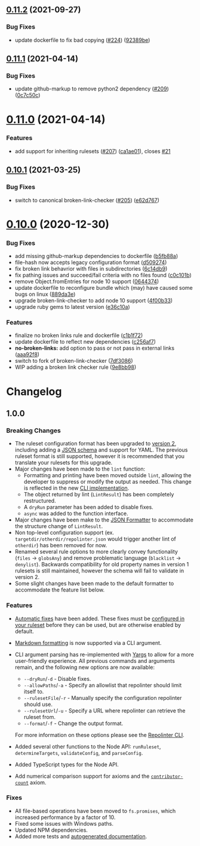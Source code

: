 ## [0.11.2](https://github.com/todogroup/repolinter/compare/v0.11.1...v0.11.2) (2021-09-27)


### Bug Fixes

* update dockerfile to fix bad copying ([#224](https://github.com/todogroup/repolinter/issues/224)) ([92389be](https://github.com/todogroup/repolinter/commit/92389bec927d91c0220dd0f9f01d7c1a0c1148be))

## [0.11.1](https://github.com/todogroup/repolinter/compare/v0.11.0...v0.11.1) (2021-04-14)


### Bug Fixes

* update github-markup to remove python2 dependency ([#209](https://github.com/todogroup/repolinter/issues/209)) ([0c7c50c](https://github.com/todogroup/repolinter/commit/0c7c50c41b620f876d1da84318800a9dde9cc9d6))

# [0.11.0](https://github.com/todogroup/repolinter/compare/v0.10.1...v0.11.0) (2021-04-14)


### Features

* add support for inheriting rulesets ([#207](https://github.com/todogroup/repolinter/issues/207)) ([ca1ae01](https://github.com/todogroup/repolinter/commit/ca1ae01996bbf30c687126fe51d84c4f2b979f7e)), closes [#21](https://github.com/todogroup/repolinter/issues/21)

## [0.10.1](https://github.com/todogroup/repolinter/compare/v0.10.0...v0.10.1) (2021-03-25)


### Bug Fixes

* switch to canonical broken-link-checker ([#205](https://github.com/todogroup/repolinter/issues/205)) ([e62d767](https://github.com/todogroup/repolinter/commit/e62d767dc299c503d04ff61da6433fede6899eb8))

# [0.10.0](https://github.com/todogroup/repolinter/compare/v0.9.0...v0.10.0) (2020-12-30)


### Bug Fixes

* add missing github-markup dependencies to dockerfile ([b5fb88a](https://github.com/todogroup/repolinter/commit/b5fb88ad4c763dcb2c693a2a41b7ce3b2f183bcf))
* file-hash now accepts legacy configuration format ([d509274](https://github.com/todogroup/repolinter/commit/d50927423c965054d154adb56aaf1c48db778182))
* fix broken link behavrior with files in subdirectories ([6c14db9](https://github.com/todogroup/repolinter/commit/6c14db9fb7348fd42b72bc4ffc4ef7e4d6376409))
* fix pathing issues and succeed/fail criteria with no files found ([c0c101b](https://github.com/todogroup/repolinter/commit/c0c101b2871abb4df584b6ce6cb76aeda3c8eb0a))
* remove Object.fromEntries for node 10 support ([0644374](https://github.com/todogroup/repolinter/commit/0644374c596f4e770e1d440f3980cd760ef9aa82))
* update dockerfile to reconfigure bundle which (may) have caused some bugs on linux ([889da3e](https://github.com/todogroup/repolinter/commit/889da3ebf7475073726799a48b2a370798244af0))
* upgrade broken-link-checker to add node 10 support ([4f00b33](https://github.com/todogroup/repolinter/commit/4f00b33c0e27d8a6bdad7c4ca6e00fe57ec94d90))
* upgrade ruby gems to latest version ([e36c10a](https://github.com/todogroup/repolinter/commit/e36c10a9755a09c538d5dcc483c30f2e1b73c91a))


### Features

* finalize no broken links rule and dockerfile ([c1b1f72](https://github.com/todogroup/repolinter/commit/c1b1f721c788894bb2cb59044fb9740c7f01d9ea))
* update dockerfile to reflect new dependencies ([c256af7](https://github.com/todogroup/repolinter/commit/c256af7cdb682bdd4880577207f40446c8ede640))
* **no-broken-links:** add option to pass or not pass in external links ([aaa92f8](https://github.com/todogroup/repolinter/commit/aaa92f8e083c9e84ab4882f63cb905669f129930))
* switch to fork of broken-link-checker ([7df3086](https://github.com/todogroup/repolinter/commit/7df308645ab883d70da15ac70e054e56a8a5628e))
* WIP adding a broken link checker rule ([9e8bb98](https://github.com/todogroup/repolinter/commit/9e8bb98e34f55a52359fbbfa1a85071d9548f4d1))

# Changelog

## 1.0.0

### Breaking Changes

- The ruleset configuration format has been upgraded to [version 2](./README.md#creating-a-ruleset), including adding a [JSON schema](./rulesets/schema.json) and support for YAML. The previous ruleset format is still supported, however it is recommended that you translate your rulesets for this upgrade.
- Major changes have been made to the `lint` function:
  - Formatting and printing have been moved outside `lint`, allowing the developer to suppress or modify the output as needed. This change is reflected in the new [CLI implementation](./bin/repolinter.js).
  - The object returned by lint (`LintResult`) has been completely restructured.
  - A `dryRun` parameter has been added to disable fixes.
  - `async` was added to the function interface.
- Major changes have been make to the [JSON Formatter](index.js) to accommodate the structure change of `LintResult`.
- Non top-level configuration support (ex. `targetdir/otherdir/repolinter.json` would trigger another lint of `otherdir`) has been removed for now.
- Renamed several rule options to more clearly convey functionality (`files` -> `globsAny`) and remove problematic language (`blacklist` -> `denylist`). Backwards compatibility for old property names in version 1 rulesets is still maintained, however the schema will fail to validate in version 2.
- Some slight changes have been made to the default formatter to accommodate the feature list below.

### Features

- [Automatic fixes](./docs/fixes.md) have been added. These fixes must be [configured in your ruleset](./README.md#rules) before they can be used, but are otherwise enabled by default.
- [Markdown formatting](README.md#formatting-the-output) is now supported via a CLI argument.
- CLI argument parsing has re-implemented with [Yargs](https://github.com/yargs/yargs) to allow for a more user-friendly experience. All previous commands and arguments remain, and the following new options are now available:

  - `--dryRun`/`-d` - Disable fixes.
  - `--allowPaths`/`-a` - Specify an allowlist that repolinter should limit itself to.
  - `--rulesetFile`/`-r` - Manually specify the configuration repolinter should use.
  - `--rulesetUrl`/`-u` - Specify a URL where repolinter can retrieve the ruleset from.
  - `--format`/`-f` - Change the output format.

  For more information on these options please see the [Repolinter CLI](./bin/repolinter.js).

- Added several other functions to the Node API: `runRuleset`, `determineTargets`, `validateConfig`, and `parseConfig`.
- Added TypeScript types for the Node API.
- Add numerical comparison support for axioms and the [`contributor-count`](./docs/axioms.md#contributor-count) axiom.

### Fixes

- All file-based operations have been moved to `fs.promises`, which increased performance by a factor of 10.
- Fixed some issues with Windows paths.
- Updated NPM dependencies.
- Added more tests and [autogenerated documentation](https://todogroup.github.io/repolinter/).
